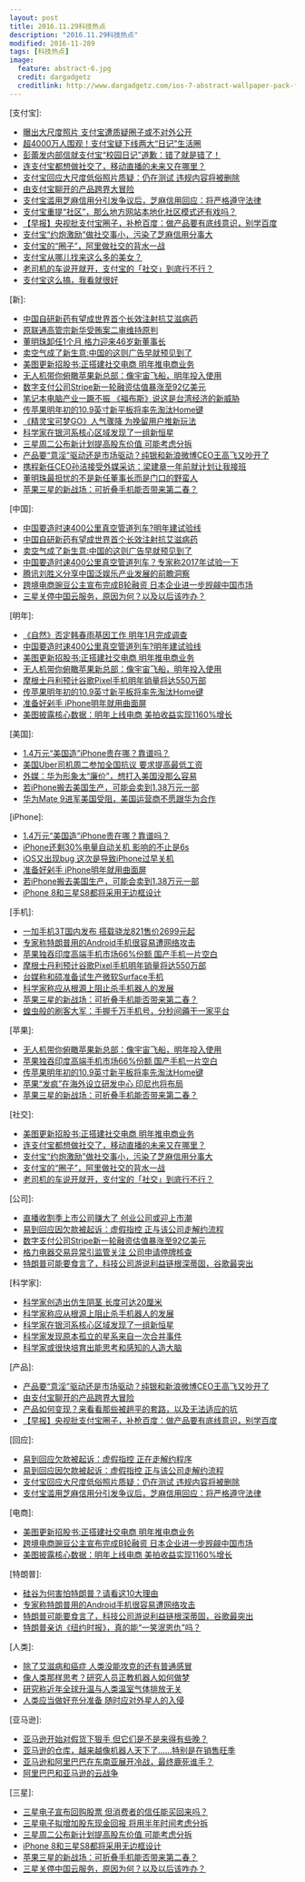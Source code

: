 ```yaml
---
layout: post
title: 2016.11.29科技热点
description: "2016.11.29科技热点"
modified: 2016-11-289
tags: [科技热点]
image:
  feature: abstract-6.jpg
  credit: dargadgetz
  creditlink: http://www.dargadgetz.com/ios-7-abstract-wallpaper-pack-for-iphone-5-and-ipod-touch-retina/
---
```



[支付宝]:

- [曝出大尺度照片 支付宝遭质疑圈子或不对外公开](http://tech.163.com/16/1129/13/C71T273P00097U7R.html)
- [超4000万人围观！支付宝疑下线两大“日记”生活圈](http://tech.qq.com/a/20161129/032638.htm)
- [彭蕾发内部信就支付宝“校园日记”道歉：错了就是错了！](http://tech.qq.com/a/20161129/035210.htm)
- [连支付宝都想做社交了，移动直播的未来又在哪里？](http://tech.qq.com/a/20161129/017130.htm)
- [支付宝回应大尺度低俗照片质疑：仍在测试 违规内容将被删除](http://tech.qq.com/a/20161128/024528.htm)
- [由支付宝聊开的产品跨界大冒险](https://www.huxiu.com/article/172612.html)
- [支付宝滥用芝麻信用分引发争议后，芝麻信用回应：将严格遵守法律](https://www.huxiu.com/article/172595.html)
- [支付宝重提“社区”，那么地方网站本地化社区模式还有戏吗？](https://www.huxiu.com/article/172522.html)
- [【早报】央视批支付宝圈子，补枪百度：做产品要有底线意识，别学百度](https://www.huxiu.com/article/172532.html)
- [支付宝“约炮激励”做社交事小，污染了芝麻信用分事大](https://www.huxiu.com/article/172481.html)
- [支付宝的“圈子”，阿里做社交的背水一战](https://www.huxiu.com/article/172380/1.html)
- [支付宝从哪儿找来这么多的美女？](https://www.huxiu.com/article/172377/1.html)
- [老司机的车说开就开，支付宝的「社交」到底行不行？](https://www.huxiu.com/article/172347/1.html)
- [支付宝这么搞，我看就很好](https://www.huxiu.com/article/172412/1.html)

[新]:

- [中国自研新药有望成世界首个长效注射抗艾滋病药](http://tech.163.com/16/1129/13/C71UJSBJ00097U81.html)
- [原联通高管宗新华受贿案二审维持原判](http://tech.163.com/16/1129/13/C71U0SFN00097U7S.html)
- [董明珠卸任1个月 格力迎来46岁新董事长](http://tech.163.com/16/1129/01/C70IQSB600097U7R.html)
- [卖空气成了新生意:中国的这则广告早就预见到了](http://tech.163.com/16/1129/10/C71HMJKU00097U81.html)
- [美图更新招股书:正搭建社交电商 明年推电商业务](http://tech.163.com/16/1129/10/C71J9RHK00097U7R.html)
- [无人机带你俯瞰苹果新总部：像宇宙飞船，明年投入使用](http://tech.qq.com/a/20161129/027050.htm)
- [数字支付公司Stripe新一轮融资估值暴涨至92亿美元](http://tech.qq.com/a/20161129/028157.htm)
- [笔记本电脑产业一蹶不振 《福布斯》说这是台湾经济的新威胁](http://tech.qq.com/a/20161129/003999.htm)
- [传苹果明年初的10.9英寸新平板将率先淘汰Home键](http://tech.qq.com/a/20161129/004449.htm)
- [《精灵宝可梦GO》人气骤降 为挽留用户推新玩法](http://tech.qq.com/a/20161129/014816.htm)
- [科学家在银河系核心区域发现了一组新恒星](http://tech.qq.com/a/20161129/004785.htm)
- [三星周二公布新计划提高股东价值 可能考虑分拆](http://tech.qq.com/a/20161128/039760.htm)
- [产品要“意淫”驱动还是市场驱动？纯银和新浪微博CEO王高飞又吵开了](https://www.huxiu.com/article/172623.html)
- [携程新任CEO孙洁接受外媒采访：梁建章一年前就计划让我接班](https://www.huxiu.com/article/172596.html)
- [董明珠最担忧的不是新任董事长而是门口的野蛮人](https://www.huxiu.com/article/172514.html)
- [苹果三星的新战场：可折叠手机能否带来第二春？](https://www.huxiu.com/article/172492.html)

[中国]:

- [中国要造时速400公里真空管道列车?明年建试验线](http://tech.163.com/16/1129/00/C70I5NT300097U81.html)
- [中国自研新药有望成世界首个长效注射抗艾滋病药](http://tech.163.com/16/1129/13/C71UJSBJ00097U81.html)
- [卖空气成了新生意:中国的这则广告早就预见到了](http://tech.163.com/16/1129/10/C71HMJKU00097U81.html)
- [中国要造时速400公里真空管道列车？专家称2017年试验一下](http://tech.qq.com/a/20161129/007194.htm)
- [腾讯刘胜义分享中国泛娱乐产业发展的前瞻洞察](http://tech.qq.com/a/20161129/024010.htm)
- [跨境电商豌豆公主宣布完成B轮融资 日本企业进一步觊觎中国市场](http://tech.qq.com/a/20161129/011723.htm)
- [三星关停中国云服务，原因为何？以及以后该咋办？](https://www.huxiu.com/article/172509.html)

[明年]:

- [《自然》否定韩春雨基因工作 明年1月完成调查](http://tech.163.com/16/1129/08/C71CM5OG00097U81.html)
- [中国要造时速400公里真空管道列车?明年建试验线](http://tech.163.com/16/1129/00/C70I5NT300097U81.html)
- [美图更新招股书:正搭建社交电商 明年推电商业务](http://tech.163.com/16/1129/10/C71J9RHK00097U7R.html)
- [无人机带你俯瞰苹果新总部：像宇宙飞船，明年投入使用](http://tech.qq.com/a/20161129/027050.htm)
- [摩根士丹利预计谷歌Pixel手机明年销量将达550万部](http://tech.qq.com/a/20161129/003449.htm)
- [传苹果明年初的10.9英寸新平板将率先淘汰Home键](http://tech.qq.com/a/20161129/004449.htm)
- [准备好剁手 iPhone明年就用曲面屏](http://tech.qq.com/a/20161128/036901.htm)
- [美图披露核心数据：明年上线电商 美拍收益实现1160%增长](http://tech.qq.com/a/20161128/039548.htm)

[美国]:

- [1.4万元“美国造”iPhone贵在哪？靠谱吗？](http://tech.163.com/16/1129/05/C711B0A600097U7R.html)
- [美国Uber司机周二参加全国抗议 要求提高最低工资](http://tech.qq.com/a/20161129/016137.htm)
- [外媒：华为形象太“廉价”，想打入美国没那么容易](http://tech.qq.com/a/20161128/034331.htm)
- [若iPhone搬去美国生产，可能会卖到1.38万元一部](http://tech.qq.com/a/20161128/007248.htm)
- [华为Mate 9进军美国受阻，美国运营商不愿跟华为合作](https://www.huxiu.com/article/172464.html)


[iPhone]:

- [1.4万元“美国造”iPhone贵在哪？靠谱吗？](http://tech.163.com/16/1129/05/C711B0A600097U7R.html)
- [iPhone还剩30%电量自动关机 影响的不止是6s](http://tech.qq.com/a/20161129/026375.htm)
- [iOS又出现bug 这次是导致iPhone过早关机](http://tech.qq.com/a/20161129/003566.htm)
- [准备好剁手 iPhone明年就用曲面屏](http://tech.qq.com/a/20161128/036901.htm)
- [若iPhone搬去美国生产，可能会卖到1.38万元一部](http://tech.qq.com/a/20161128/007248.htm)
- [iPhone 8和三星S8都将采用无边框设计](http://tech.qq.com/a/20161128/012880.htm)

[手机]:

- [一加手机3T国内发布 搭载骁龙821售价2699元起](http://tech.163.com/16/1129/16/C728HDHD00097U7S.html)
- [专家称特朗普用的Android手机很容易遭网络攻击](http://tech.163.com/16/1129/00/C70I10TI00097U7R.html)
- [苹果独吞印度高端手机市场66%份额 国产手机一片空白](http://tech.qq.com/a/20161129/007598.htm)
- [摩根士丹利预计谷歌Pixel手机明年销量将达550万部](http://tech.qq.com/a/20161129/003449.htm)
- [台媒称和硕准备试生产微软Surface手机](http://tech.qq.com/a/20161129/003744.htm)
- [科学家称应从根源上阻止杀手机器人的发展](http://tech.qq.com/a/20161129/004386.htm)
- [苹果三星的新战场：可折叠手机能否带来第二春？](https://www.huxiu.com/article/172492.html)
- [蝗虫般的刷客大军：手握千万手机号，分秒间薅干一家平台](https://www.huxiu.com/article/172103/1.html)

[苹果]:

- [无人机带你俯瞰苹果新总部：像宇宙飞船，明年投入使用](http://tech.qq.com/a/20161129/027050.htm)
- [苹果独吞印度高端手机市场66%份额 国产手机一片空白](http://tech.qq.com/a/20161129/007598.htm)
- [传苹果明年初的10.9英寸新平板将率先淘汰Home键](http://tech.qq.com/a/20161129/004449.htm)
- [苹果“发疯”在海外设立研发中心 印尼也将布局](http://tech.qq.com/a/20161129/004258.htm)
- [苹果三星的新战场：可折叠手机能否带来第二春？](https://www.huxiu.com/article/172492.html)

[社交]:

- [美图更新招股书:正搭建社交电商 明年推电商业务](http://tech.163.com/16/1129/10/C71J9RHK00097U7R.html)
- [连支付宝都想做社交了，移动直播的未来又在哪里？](http://tech.qq.com/a/20161129/017130.htm)
- [支付宝“约炮激励”做社交事小，污染了芝麻信用分事大](https://www.huxiu.com/article/172481.html)
- [支付宝的“圈子”，阿里做社交的背水一战](https://www.huxiu.com/article/172380/1.html)
- [老司机的车说开就开，支付宝的「社交」到底行不行？](https://www.huxiu.com/article/172347/1.html)

[公司]:

- [直播收割季上市公司赚大了 创业公司或迎上市潮](http://dy.163.com/v2/article/detail/C70HSSG605119NA8.html)
- [易到回应因欠款被起诉：虚假指控 正与该公司走解约流程](http://tech.qq.com/a/20161129/028725.htm)
- [数字支付公司Stripe新一轮融资估值暴涨至92亿美元](http://tech.qq.com/a/20161129/028157.htm)
- [格力电器交易异常引监管关注 公司申请停牌核查](http://tech.qq.com/a/20161129/014236.htm)
- [特朗普可能要食言了，科技公司游说利益链根深蒂固，谷歌最突出](https://www.huxiu.com/article/172544.html)

[科学家]:

- [科学家创造出仿生阴茎 长度可达20厘米](http://dy.163.com/v2/article/detail/C71FRKDJ0511ARJF.html)
- [科学家称应从根源上阻止杀手机器人的发展](http://tech.qq.com/a/20161129/004386.htm)
- [科学家在银河系核心区域发现了一组新恒星](http://tech.qq.com/a/20161129/004785.htm)
- [科学家发现原本孤立的星系来自一次合并事件](http://tech.qq.com/a/20161129/004545.htm)
- [科学家或很快培育出能思考和感知的人造大脑](http://tech.qq.com/a/20161129/004047.htm)

[产品]:

- [产品要“意淫”驱动还是市场驱动？纯银和新浪微博CEO王高飞又吵开了](https://www.huxiu.com/article/172623.html)
- [由支付宝聊开的产品跨界大冒险](https://www.huxiu.com/article/172612.html)
- [产品如何变现？来看看那些被趟平的套路，以及无法适应的坑](https://www.huxiu.com/article/172559.html)
- [【早报】央视批支付宝圈子，补枪百度：做产品要有底线意识，别学百度](https://www.huxiu.com/article/172532.html)

[回应]:

- [易到回应欠款被起诉：虚假指控 正在走解约程序](http://tech.163.com/16/1129/13/C71UF5T600097U7R.html)
- [易到回应因欠款被起诉：虚假指控 正与该公司走解约流程](http://tech.qq.com/a/20161129/028725.htm)
- [支付宝回应大尺度低俗照片质疑：仍在测试 违规内容将被删除](http://tech.qq.com/a/20161128/024528.htm)
- [支付宝滥用芝麻信用分引发争议后，芝麻信用回应：将严格遵守法律](https://www.huxiu.com/article/172595.html)

[电商]:

- [美图更新招股书:正搭建社交电商 明年推电商业务](http://tech.163.com/16/1129/10/C71J9RHK00097U7R.html)
- [跨境电商豌豆公主宣布完成B轮融资 日本企业进一步觊觎中国市场](http://tech.qq.com/a/20161129/011723.htm)
- [美图披露核心数据：明年上线电商 美拍收益实现1160%增长](http://tech.qq.com/a/20161128/039548.htm)

[特朗普]:

- [硅谷为何害怕特朗普？请看这10大理由](http://tech.163.com/photoview/0AI20009/13622.html)
- [专家称特朗普用的Android手机很容易遭网络攻击](http://tech.163.com/16/1129/00/C70I10TI00097U7R.html)
- [特朗普可能要食言了，科技公司游说利益链根深蒂固，谷歌最突出](https://www.huxiu.com/article/172544.html)
- [特朗普亲访《纽约时报》，真的能“一笑泯恩仇”吗？](https://www.huxiu.com/article/172537.html)

[人类]:

- [除了艾滋病和癌症 人类没能攻克的还有普通感冒](http://tech.163.com/16/1129/10/C71HKRAD00097U81.html)
- [像人类那样思考？研究人员正教机器人如何做梦](http://tech.qq.com/a/20161129/008809.htm)
- [研究称近年全球升温与人类温室气体排放无关](http://tech.qq.com/a/20161129/005633.htm)
- [人类应当做好充分准备 随时应对外星人的入侵](http://tech.qq.com/a/20161129/005150.htm)

[亚马逊]:

- [亚马逊开始对假货下狠手 但它们是不是来得有些晚？](http://tech.qq.com/a/20161129/008917.htm)
- [亚马逊的仓库，越来越像机器人天下了……特别是在销售旺季](https://www.huxiu.com/article/172594.html)
- [亚马逊和阿里巴巴在东南亚展开冷战，最终鹿死谁手？](https://www.huxiu.com/article/172474/1.html)
- [阿里巴巴和亚马逊的云战争](https://www.huxiu.com/article/172416/1.html)

[三星]:

- [三星电子宣布回购股票 但消费者的信任能买回来吗？](http://tech.qq.com/a/20161129/028345.htm)
- [三星电子拟增加股东现金回报 将用半年时间考虑分拆](http://tech.qq.com/a/20161129/014253.htm)
- [三星周二公布新计划提高股东价值 可能考虑分拆](http://tech.qq.com/a/20161128/039760.htm)
- [iPhone 8和三星S8都将采用无边框设计](http://tech.qq.com/a/20161128/012880.htm)
- [苹果三星的新战场：可折叠手机能否带来第二春？](https://www.huxiu.com/article/172492.html)
- [三星关停中国云服务，原因为何？以及以后该咋办？](https://www.huxiu.com/article/172509.html)

